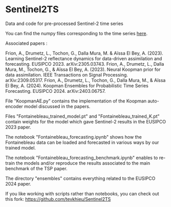# Sentinel2TS
Data and code for pre-processed Sentinel-2 time series

You can find the numpy files corresponding to the time series [here](https://drive.google.com/drive/folders/1doHnjryCMptkzxYFfw-ILwAD0tOK3LGH?usp=sharing).

Associated papers :

Frion, A., Drumetz, L., Tochon, G., Dalla Mura, M. & Aïssa El Bey, A. (2023). Learning Sentinel-2 reflectance dynamics for data-driven assimilation and forecasting. EUSIPCO 2023. arXiv:2305.03743.
Frion, A., Drumetz, L., Dalla Mura, M., Tochon, G., & Aïssa El Bey, A. (2023). Neural Koopman prior for data assimilation. IEEE Transactions on Signal Processing. arXiv:2309.05317.
Frion, A., Drumetz, L., Tochon, G., Dalla Mura, M., & Aïssa El Bey, A. (2024). Koopman Ensembles for Probabilistic Time Series Forecasting. EUSIPCO 2024. arXiv:2403.06757. 

File "KoopmanAE.py" contains the implementation of the Koopman auto-encoder model discussed in the papers.

Files "Fontainebleau_trained_model.pt" and "Fontainebleau_trained_K.pt" contain weights for the model which gave Sentinel-2 results in the EUSIPCO 2023 paper.

The notebook "Fontainebleau_forecasting.ipynb" shows how the Fontainebleau data can be loaded and forecasted in various ways by our trained model.

The notebook "Fontainebleau_forecasting_benchmark.ipynb" enables to re-train the models and/or reproduce the results associated to the main benchmark of the TSP paper.

The directory "ensembles" contains everything related to the EUSIPCO 2024 paper.

If you like working with scripts rather than notebooks, you can check out this fork: https://github.com/tevkhieu/Sentinel2TS
